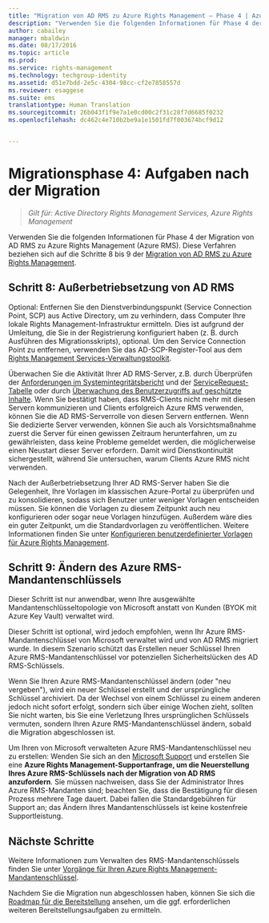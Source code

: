 ```yaml
---
title: "Migration von AD RMS zu Azure Rights Management – Phase 4 | Azure RMS"
description: "Verwenden Sie die folgenden Informationen für Phase 4 der Migration von AD RMS zu Azure Rights Management (Azure RMS). Diese Verfahren beziehen sich auf die Schritte 8 bis 9 der Migration von AD RMS zu Azure Rights Management."
author: cabailey
manager: mbaldwin
ms.date: 08/17/2016
ms.topic: article
ms.prod: 
ms.service: rights-management
ms.technology: techgroup-identity
ms.assetid: d51e7bdd-2e5c-4304-98cc-cf2e7858557d
ms.reviewer: esaggese
ms.suite: ems
translationtype: Human Translation
ms.sourcegitcommit: 26b043f1f9e7a1e0cd00c2f31c28f7d6685f0232
ms.openlocfilehash: dc462c4e710b2be9a1e1501fd7f003674bcf9d12


---
```


# Migrationsphase 4: Aufgaben nach der Migration

>*Gilt für: Active Directory Rights Management Services, Azure Rights Management*


Verwenden Sie die folgenden Informationen für Phase 4 der Migration von AD RMS zu Azure Rights Management (Azure RMS). Diese Verfahren beziehen sich auf die Schritte 8 bis 9 der [Migration von AD RMS zu Azure Rights Management](migrate-from-ad-rms-to-azure-rms.md).


## Schritt 8: Außerbetriebsetzung von AD RMS

Optional: Entfernen Sie den Dienstverbindungspunkt (Service Connection Point, SCP) aus Active Directory, um zu verhindern, dass Computer Ihre lokale Rights Management-Infrastruktur ermitteln. Dies ist aufgrund der Umleitung, die Sie in der Registrierung konfiguriert haben (z. B. durch Ausführen des Migrationsskripts), optional. Um den Service Connection Point zu entfernen, verwenden Sie das AD-SCP-Register-Tool aus dem [Rights Management Services-Verwaltungstoolkit](http://www.microsoft.com/download/details.aspx?id=1479).

Überwachen Sie die Aktivität Ihrer AD RMS-Server, z.B. durch Überprüfen der [Anforderungen im Systemintegritätsbericht](https://technet.microsoft.com/library/ee221012%28v=ws.10%29.aspx) und der [ServiceRequest-Tabelle](http://technet.microsoft.com/library/dd772686%28v=ws.10%29.aspx) oder durch [Überwachung des Benutzerzugriffs auf geschützte Inhalte](http://social.technet.microsoft.com/wiki/contents/articles/3440.ad-rms-frequently-asked-questions-faq.aspx). Wenn Sie bestätigt haben, dass RMS-Clients nicht mehr mit diesen Servern kommunizieren und Clients erfolgreich Azure RMS verwenden, können Sie die AD RMS-Serverrolle von diesen Servern entfernen. Wenn Sie dedizierte Server verwenden, können Sie auch als Vorsichtsmaßnahme zuerst die Server für einen gewissen Zeitraum herunterfahren, um zu gewährleisten, dass keine Probleme gemeldet werden, die möglicherweise einen Neustart dieser Server erfordern. Damit wird Dienstkontinuität sichergestellt, während Sie untersuchen, warum Clients Azure RMS nicht verwenden.

Nach der Außerbetriebsetzung Ihrer AD RMS-Server haben Sie die Gelegenheit, Ihre Vorlagen im klassischen Azure-Portal zu überprüfen und zu konsolidieren, sodass sich Benutzer unter weniger Vorlagen entscheiden müssen. Sie können die Vorlagen zu diesem Zeitpunkt auch neu konfigurieren oder sogar neue Vorlagen hinzufügen. Außerdem wäre dies ein guter Zeitpunkt, um die Standardvorlagen zu veröffentlichen. Weitere Informationen finden Sie unter [Konfigurieren benutzerdefinierter Vorlagen für Azure Rights Management](../deploy-use/configure-custom-templates.md).

## Schritt 9: Ändern des Azure RMS-Mandantenschlüssels
Dieser Schritt ist nur anwendbar, wenn Ihre ausgewählte Mandantenschlüsseltopologie von Microsoft anstatt von Kunden (BYOK mit Azure Key Vault) verwaltet wird.

Dieser Schritt ist optional, wird jedoch empfohlen, wenn Ihr Azure RMS-Mandantenschlüssel von Microsoft verwaltet wird und von AD RMS migriert wurde. In diesem Szenario schützt das Erstellen neuer Schlüssel Ihren Azure RMS-Mandantenschlüssel vor potenziellen Sicherheitslücken des AD RMS-Schlüssels.

Wenn Sie Ihren Azure RMS-Mandantenschlüssel ändern (oder "neu vergeben"), wird ein neuer Schlüssel erstellt und der ursprüngliche Schlüssel archiviert. Da der Wechsel von einem Schlüssel zu einem anderen jedoch nicht sofort erfolgt, sondern sich über einige Wochen zieht, sollten Sie nicht warten, bis Sie eine Verletzung Ihres ursprünglichen Schlüssels vermuten, sondern Ihren Azure RMS-Mandantenschlüssel ändern, sobald die Migration abgeschlossen ist.

Um Ihren von Microsoft verwalteten Azure RMS-Mandantenschlüssel neu zu erstellen: Wenden Sie sich an den [Microsoft Support](../get-started/information-support.md#to-contact-microsoft-support) und erstellen Sie eine **Azure Rights Management-Supportanfrage, um die Neuerstellung Ihres Azure RMS-Schlüssels nach der Migration von AD RMS anzufordern**. Sie müssen nachweisen, dass Sie der Administrator Ihres Azure RMS-Mandanten sind; beachten Sie, dass die Bestätigung für diesen Prozess mehrere Tage dauert. Dabei fallen die Standardgebühren für Support an; das Ändern Ihres Mandantenschlüssels ist keine kostenfreie Supportleistung.


## Nächste Schritte

Weitere Informationen zum Verwalten des RMS-Mandantenschlüssels finden Sie unter [Vorgänge für Ihren Azure Rights Management-Mandantenschlüssel](../deploy-use/operations-tenant-key.md).

Nachdem Sie die Migration nun abgeschlossen haben, können Sie sich die [Roadmap für die Bereitstellung](deployment-roadmap.md) ansehen, um die ggf. erforderlichen weiteren Bereitstellungsaufgaben zu ermitteln.




<!--HONumber=Aug16_HO4-->


